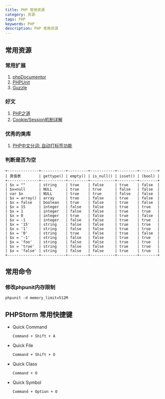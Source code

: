 ```yaml
---
title: PHP 常用资源
category: 资源
tags: PHP
keywords: PHP
description: PHP 常用资源
---
```


## 常用资源

### 常用扩展

1. [phpDocumentor](http://www.phpdoc.org)
2. [PHPUnit](https://phpunit.de)
3. [Guzzle](https://github.com/guzzle/guzzle)

### 好文
1. [PHP之道](http://wulijun.github.io/php-the-right-way/)
2. [Cookie/Session机制详解](http://blog.csdn.net/fangaoxin/article/details/6952954)

### 优秀的类库
1. [PHP中文分词: 自动打标签功能](http://jingwentian.com/t-145)

### 判断是否为空
```
+--------------+-----------+---------+-----------+---------+--------+
| 真值表        | gettype() | empty() | is_null() | isset() | (bool) |
+--------------+-----------+---------+-----------+---------+--------+
| $x = ""      | string    | true    | false     | true    | false  |
| $x=null      | NULL      | true    | true      | false   | false  |
| var $x       | NULL      | true    | true      | false   | false  |
| $x = array() | array     | true    | false     | true    | false  |
| $x = false   | boolean   | true    | false     | true    | false  |
| $x = 15      | integer   | false   | false     | true    | true   |
| $x = 1       | integer   | false   | false     | true    | true   |
| $x = 0       | integer   | true    | false     | true    | false  |
| $x = -1      | integer   | false   | false     | true    | true   |
| $x = '15'    | string    | false   | false     | true    | true   |
| $x = '1'     | string    | false   | false     | true    | true   |
| $x = '0'     | string    | true    | false     | true    | false  |
| $x = '-1'    | string    | false   | false     | true    | true   |
| $x = 'foo'   | string    | false   | false     | true    | true   |
| $x = 'true'  | string    | false   | false     | true    | true   |
| $x = 'false' | string    | false   | false     | true    | true   |
+--------------+-----------+---------+-----------+---------+--------+
```

## 常用命令

### 修改phpunit内存限制    

    phpunit -d memory_limit=512M


## PHPStorm 常用快捷键

- Quick Command

    `Command + Shift + A`

- Quick File

    `Command + Shift + O`

- Quick Class

    `Command + O`

- Quick Symbol

    `Command + Option + O`

